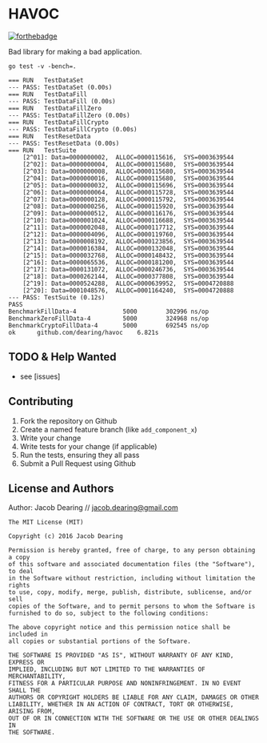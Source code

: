 HAVOC
============

[![forthebadge](http://forthebadge.com/images/badges/just-plain-nasty.svg)](http://forthebadge.com)

Bad library for making a bad application.

```
go test -v -bench=.

=== RUN   TestDataSet
--- PASS: TestDataSet (0.00s)
=== RUN   TestDataFill
--- PASS: TestDataFill (0.00s)
=== RUN   TestDataFillZero
--- PASS: TestDataFillZero (0.00s)
=== RUN   TestDataFillCrypto
--- PASS: TestDataFillCrypto (0.00s)
=== RUN   TestResetData
--- PASS: TestResetData (0.00s)
=== RUN   TestSuite
	[2^01]: Data=0000000002,  ALLOC=0000115616,  SYS=0003639544
	[2^02]: Data=0000000004,  ALLOC=0000115680,  SYS=0003639544
	[2^03]: Data=0000000008,  ALLOC=0000115680,  SYS=0003639544
	[2^04]: Data=0000000016,  ALLOC=0000115680,  SYS=0003639544
	[2^05]: Data=0000000032,  ALLOC=0000115696,  SYS=0003639544
	[2^06]: Data=0000000064,  ALLOC=0000115728,  SYS=0003639544
	[2^07]: Data=0000000128,  ALLOC=0000115792,  SYS=0003639544
	[2^08]: Data=0000000256,  ALLOC=0000115920,  SYS=0003639544
	[2^09]: Data=0000000512,  ALLOC=0000116176,  SYS=0003639544
	[2^10]: Data=0000001024,  ALLOC=0000116688,  SYS=0003639544
	[2^11]: Data=0000002048,  ALLOC=0000117712,  SYS=0003639544
	[2^12]: Data=0000004096,  ALLOC=0000119760,  SYS=0003639544
	[2^13]: Data=0000008192,  ALLOC=0000123856,  SYS=0003639544
	[2^14]: Data=0000016384,  ALLOC=0000132048,  SYS=0003639544
	[2^15]: Data=0000032768,  ALLOC=0000148432,  SYS=0003639544
	[2^16]: Data=0000065536,  ALLOC=0000181200,  SYS=0003639544
	[2^17]: Data=0000131072,  ALLOC=0000246736,  SYS=0003639544
	[2^18]: Data=0000262144,  ALLOC=0000377808,  SYS=0003639544
	[2^19]: Data=0000524288,  ALLOC=0000639952,  SYS=0004720888
	[2^20]: Data=0001048576,  ALLOC=0001164240,  SYS=0004720888
--- PASS: TestSuite (0.12s)
PASS
BenchmarkFillData-4      	    5000	    302996 ns/op
BenchmarkZeroFillData-4  	    5000	    324968 ns/op
BenchmarkCryptoFillData-4	    5000	    692545 ns/op
ok  	github.com/dearing/havoc	6.821s

```

TODO & Help Wanted
------------
 - see [issues]

Contributing
------------
1. Fork the repository on Github
2. Create a named feature branch (like `add_component_x`)
3. Write your change
4. Write tests for your change (if applicable)
5. Run the tests, ensuring they all pass
6. Submit a Pull Request using Github

License and Authors
-------------------
Author: Jacob Dearing // jacob.dearing@gmail.com

```
The MIT License (MIT)

Copyright (c) 2016 Jacob Dearing

Permission is hereby granted, free of charge, to any person obtaining a copy
of this software and associated documentation files (the "Software"), to deal
in the Software without restriction, including without limitation the rights
to use, copy, modify, merge, publish, distribute, sublicense, and/or sell
copies of the Software, and to permit persons to whom the Software is
furnished to do so, subject to the following conditions:

The above copyright notice and this permission notice shall be included in
all copies or substantial portions of the Software.

THE SOFTWARE IS PROVIDED "AS IS", WITHOUT WARRANTY OF ANY KIND, EXPRESS OR
IMPLIED, INCLUDING BUT NOT LIMITED TO THE WARRANTIES OF MERCHANTABILITY,
FITNESS FOR A PARTICULAR PURPOSE AND NONINFRINGEMENT. IN NO EVENT SHALL THE
AUTHORS OR COPYRIGHT HOLDERS BE LIABLE FOR ANY CLAIM, DAMAGES OR OTHER
LIABILITY, WHETHER IN AN ACTION OF CONTRACT, TORT OR OTHERWISE, ARISING FROM,
OUT OF OR IN CONNECTION WITH THE SOFTWARE OR THE USE OR OTHER DEALINGS IN
THE SOFTWARE.
```
